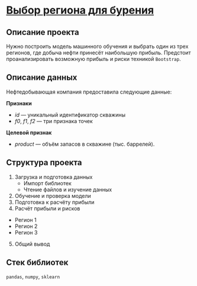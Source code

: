# [Выбор региона для бурения](https://github.com/borisenko-ru/practicum_ds_data/blob/main/08_Oil_ML_project/08_Oil_ML_project.ipynb)

## Описание проекта

Нужно построить модель машинного обучения и выбрать один из трех регионов, где добыча нефти принесёт наибольшую прибыль. Предстоит проанализировать возможную прибыль и риски техникой `Bootstrap`. 

## Описание данных

Нефтедобывающая компания предоставила следующие данные: 

**Признаки**
- *id* — уникальный идентификатор скважины
- *f0*, *f1*, *f2* — три признака точек

**Целевой признак**
- *product* — объём запасов в скважине (тыс. баррелей).

## Структура проекта

1. Загрузка и подготовка данных
	- Импорт библиотек
	- Чтение файлов и изучение данных
2. Обучение и проверка модели
3. Подготовка к расчёту прибыли
4. Расчёт прибыли и рисков
- Регион 1
- Регион 2
- Регион 3
5. Общий вывод

## Стек библиотек
`pandas`, `numpy`, `sklearn`
